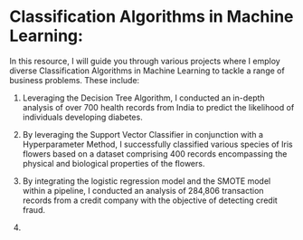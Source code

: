 # Classification Algorithms in Machine Learning:
In this resource, I will guide you through various projects where I employ diverse Classification Algorithms in Machine Learning to tackle a range of business problems. These include:

1) Leveraging the Decision Tree Algorithm, I conducted an in-depth analysis of over 700 health records from India to predict the likelihood of individuals developing diabetes.

2) By leveraging the Support Vector Classifier in conjunction with a Hyperparameter Method, I successfully classified various species of Iris flowers based on a dataset comprising 400 records encompassing the physical and biological properties of the flowers.

3) By integrating the logistic regression model and the SMOTE model within a pipeline, I conducted an analysis of 284,806 transaction records from a credit company with the objective of detecting credit fraud.

4) 
